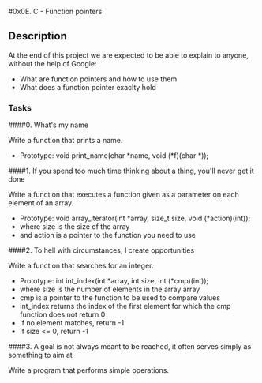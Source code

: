 #0x0E. C - Function pointers

## Description
At the end of this project we are expected to be able to explain to anyone, without the help of Google:
- What are function pointers and how to use them
- What does a function pointer exaclty hold


### Tasks

####0. What's my name

Write a function that prints a name.

- Prototype: void print_name(char *name, void (*f)(char *));

####1. If you spend too much time thinking about a thing, you'll never get it done

Write a function that executes a function given as a parameter on each element of an array.

- Prototype: void array_iterator(int *array, size_t size, void (*action)(int));
- where size is the size of the array
- and action is a pointer to the function you need to use

####2. To hell with circumstances; I create opportunities

Write a function that searches for an integer.

- Prototype: int int_index(int *array, int size, int (*cmp)(int));
- where size is the number of elements in the array array
- cmp is a pointer to the function to be used to compare values
- int_index returns the index of the first element for which the cmp function does not return 0
- If no element matches, return -1
- If size <= 0, return -1

####3. A goal is not always meant to be reached, it often serves simply as something to aim at

Write a program that performs simple operations.